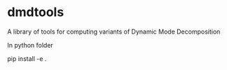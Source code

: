 # dmdtools
A library of tools for computing variants of Dynamic Mode Decomposition

In python folder

pip install -e .